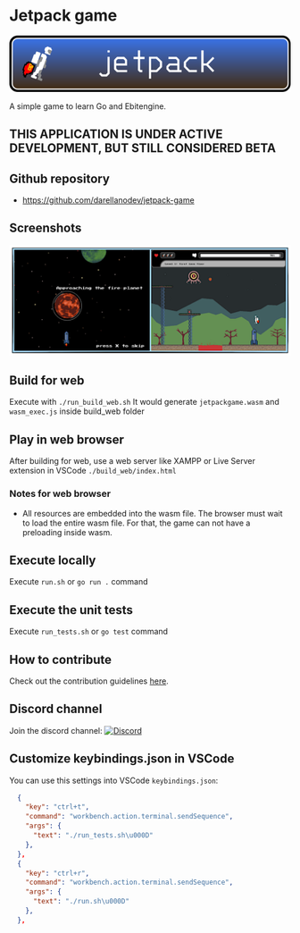 # Jetpack game

![Jetpack game banner](https://github.com/darellanodev/jetpack-game/blob/main/img_github_readme/banner.png?raw=true)

A simple game to learn Go and Ebitengine.

## THIS APPLICATION IS UNDER ACTIVE DEVELOPMENT, BUT STILL CONSIDERED BETA

## Github repository

- <https://github.com/darellanodev/jetpack-game>

## Screenshots

![jet pack game screenshots](https://github.com/darellanodev/jetpack-game/blob/main/img_github_readme/screenshots.png?raw=true)

## Build for web

Execute with `./run_build_web.sh` It would generate `jetpackgame.wasm` and `wasm_exec.js` inside build_web folder

## Play in web browser

After building for web, use a web server like XAMPP or Live Server extension in VSCode `./build_web/index.html`

### Notes for web browser

- All resources are embedded into the wasm file. The browser must wait to load the entire wasm file. For that, the game can not have a preloading inside wasm.

## Execute locally

Execute `run.sh` or `go run .` command

## Execute the unit tests

Execute `run_tests.sh` or `go test` command

## How to contribute

Check out the contribution guidelines [here](./CONTRIBUTING.md).

## Discord channel

Join the discord channel: [![Discord](https://img.shields.io/badge/Discord-%235865F2.svg?logo=discord&logoColor=white)](https://discord.gg/YRjvggs6)

## Customize keybindings.json in VSCode

You can use this settings into VSCode `keybindings.json`:

```json
  {
    "key": "ctrl+t",
    "command": "workbench.action.terminal.sendSequence",
    "args": {
      "text": "./run_tests.sh\u000D"
    },
  },
  {
    "key": "ctrl+r",
    "command": "workbench.action.terminal.sendSequence",
    "args": {
      "text": "./run.sh\u000D"
    },
  },
```
